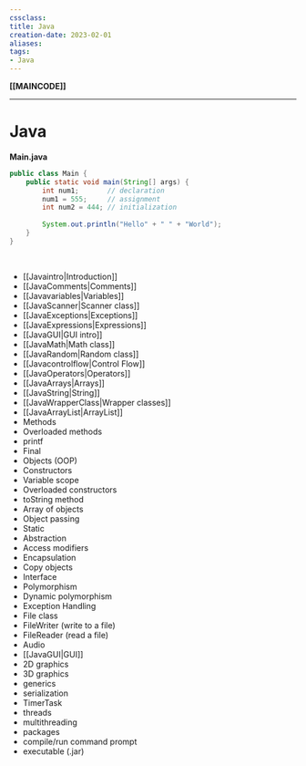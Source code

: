 ```yaml
---
cssclass:
title: Java
creation-date: 2023-02-01
aliases:
tags:
- Java
---
```

**[[MAINCODE]]**

---
# Java
**Main.java**
```java
public class Main {
    public static void main(String[] args) {
	    int num1;       // declaration
	    num1 = 555;     // assignment
	    int num2 = 444; // initialization
	    
        System.out.println("Hello" + " " + "World");
    }
}
```
<br>

- [[Javaintro|Introduction]]
- [[JavaComments|Comments]]
- [[Javavariables|Variables]]
- [[JavaScanner|Scanner class]]
- [[JavaExceptions|Exceptions]]
- [[JavaExpressions|Expressions]]
- [[JavaGUI|GUI intro]]
- [[JavaMath|Math class]]
- [[JavaRandom|Random class]]
- [[Javacontrolflow|Control Flow]]
- [[JavaOperators|Operators]]
- [[JavaArrays|Arrays]]
- [[JavaString|String]]
- [[JavaWrapperClass|Wrapper classes]]
- [[JavaArrayList|ArrayList]]
- Methods
- Overloaded methods
- printf
- Final
- Objects (OOP)
- Constructors
- Variable scope
- Overloaded constructors
- toString method
- Array of objects
- Object passing
- Static
- Abstraction
- Access modifiers
- Encapsulation
- Copy objects
- Interface
- Polymorphism
- Dynamic polymorphism
- Exception Handling
- File class
- FileWriter (write to a file)
- FileReader (read a file)
- Audio
- [[JavaGUI|GUI]]
- 2D graphics
- 3D graphics
- generics
- serialization
- TimerTask
- threads
- multithreading
- packages
- compile/run command prompt
- executable (.jar)